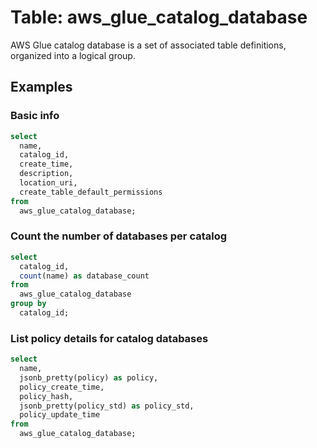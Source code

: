 # Table: aws_glue_catalog_database

AWS Glue catalog database is a set of associated table definitions, organized into a logical group.

## Examples

### Basic info

```sql
select
  name,
  catalog_id,
  create_time,
  description,
  location_uri,
  create_table_default_permissions
from
  aws_glue_catalog_database;
```

### Count the number of databases per catalog

```sql
select
  catalog_id,
  count(name) as database_count
from
  aws_glue_catalog_database
group by
  catalog_id;
```

### List policy details for catalog databases

```sql
select
  name,
  jsonb_pretty(policy) as policy,
  policy_create_time,
  policy_hash,
  jsonb_pretty(policy_std) as policy_std,
  policy_update_time
from
  aws_glue_catalog_database;
```
